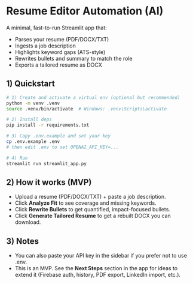 # Resume Editor Automation (AI)

A minimal, fast-to-run Streamlit app that:
- Parses your resume (PDF/DOCX/TXT)
- Ingests a job description
- Highlights keyword gaps (ATS-style)
- Rewrites bullets and summary to match the role
- Exports a tailored resume as DOCX

## 1) Quickstart

```bash
# 1) Create and activate a virtual env (optional but recommended)
python -m venv .venv
source .venv/bin/activate  # Windows: .venv\Scripts\activate

# 2) Install deps
pip install -r requirements.txt

# 3) Copy .env.example and set your key
cp .env.example .env
# then edit .env to set OPENAI_API_KEY=...

# 4) Run
streamlit run streamlit_app.py
```

## 2) How it works (MVP)
- Upload a resume (PDF/DOCX/TXT) + paste a job description.
- Click **Analyze Fit** to see coverage and missing keywords.
- Click **Rewrite Bullets** to get quantified, impact-focused bullets.
- Click **Generate Tailored Resume** to get a rebuilt DOCX you can download.

## 3) Notes
- You can also paste your API key in the sidebar if you prefer not to use .env.
- This is an MVP. See the **Next Steps** section in the app for ideas to extend it (Firebase auth, history, PDF export, LinkedIn import, etc.).
